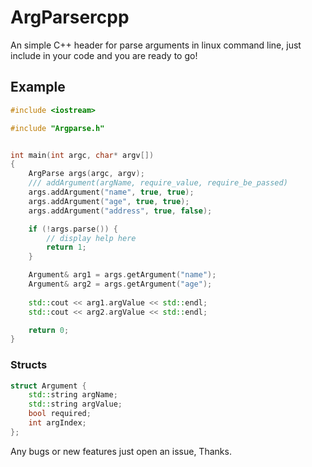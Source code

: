 # ArgParsercpp


An simple C++ header for parse arguments in linux command line, just include in your code and you are ready to go!



## Example
```cpp
#include <iostream>

#include "Argparse.h"


int main(int argc, char* argv[])
{
    ArgParse args(argc, argv);
    /// addArgument(argName, require_value, require_be_passed)
    args.addArgument("name", true, true);
    args.addArgument("age", true, true);
    args.addArgument("address", true, false);

    if (!args.parse()) {
        // display help here
        return 1;
    }

    Argument& arg1 = args.getArgument("name");
    Argument& arg2 = args.getArgument("age");
    
    std::cout << arg1.argValue << std::endl;
    std::cout << arg2.argValue << std::endl;

    return 0;
}
```


### Structs

```cpp
struct Argument {
    std::string argName;
    std::string argValue;
    bool required;
    int argIndex;
};

```


Any bugs or new features just open an issue, Thanks.
